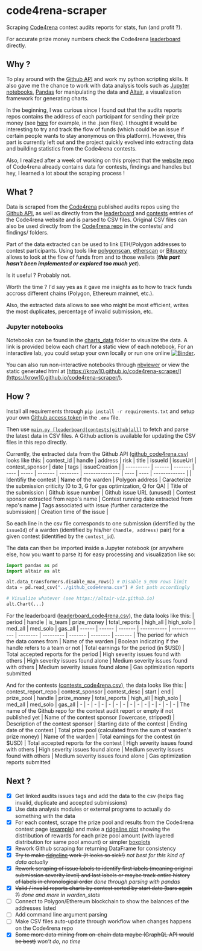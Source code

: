 # code4rena-scraper
Scraping [Code4rena](https://www.code4rena.com) contest audits reports for stats, fun (and profit ?).

For accurate prize money numbers check the Code4rena [leaderboard](https://code4rena.com/leaderboard) directly.

## Why ?

To play around with the [Github API](https://docs.github.com/en/rest) and work my python scripting skills. It also gave me the chance to work with data analysis tools such as [Jupyter notebooks](https://jupyter.org/), [Pandas](https://pandas.pydata.org/docs/index.html) for manipulating the data and [Altair](https://altair-viz.github.io/index.html), a visualization framework for generating charts.

In the beginning, I was curious since I found out that the audits reports repos contains the address of each participant for sending their prize money (see [here](https://github.com/code-423n4/2021-05-nftx-findings/tree/main/data) for example, in the .json files). I thought it would be interesting to try and track the flow of funds (which could be an issue if certain people wants to stay anonymous on this platform). However, this part is currently left out and the project quickly evolved into extracting data and building statistics from the Code4rena contests.  

Also, I realized after a week of working on this project that the [website repo](https://github.com/code-423n4/code423n4.com/tree/main/_data) of Code4rena already contains data for contests, findings and handles but hey, I learned a lot about the scraping process !

## What ?

Data is scraped from the [Code4rena](https://www.code4rena.com) published audits repos using the [Github API](https://docs.github.com/en/rest), as well as directly from the [leaderboard](https://code4rena.com/leaderboard) and [contests](https://code4rena.com/contests/) entries of the Code4rena website and is parsed to CSV files. Original CSV files can also be used directly from the [Code4rena repo](https://github.com/code-423n4/code423n4.com/tree/main/_data) in the contests/ and findings/ folders. 

Part of the data extracted can be used to link ETH/Polygon addresses to contest participants. Using tools like [polygonscan](https://polygonscan.com), [etherscan](https://etherscan.io) or [Bitquery](https://explorer.bitquery.io/) allows to look at the flow of funds from and to those wallets (***this part hasn't been implemented or explored too much yet***).

Is it useful ? Probably not.

Worth the time ? I'd say yes as it gave me insights as to how to track funds accross different chains (Polygon, Ethereum mainnet, etc.).

Also, the extracted data allows to see who might be most efficient, writes the most duplicates, percentage of invalid submission, etc. 

### Jupyter notebooks
Notebooks can be found in the [charts_data](charts_data/) folder to visualize the data. A link is provided below each chart for a static view of each notebook.
For an interactive lab, you could setup your own locally or run one online [![Binder](https://mybinder.org/badge_logo.svg)](https://mybinder.org/v2/gh/Krow10/code4rena-scraper/HEAD).

You can also run non-interactive notebooks through [nbviewer](https://nbviewer.org/github/Krow10/code4rena-scraper/tree/master/charts_data/) or view the static generated html at [https://krow10.github.io/code4rena-scraper/](https://krow10.github.io/code4rena-scraper/).

## How ?

Install all requirements through `pip install -r requirements.txt` and setup your own [Github access token](https://docs.github.com/en/authentication/keeping-your-account-and-data-secure/creating-a-personal-access-token) in the `.env` file. 

Then use [`main.py [leaderboard|contests|github|all]`](main.py) to fetch and parse the latest data in CSV files. A Github action is available for updating the CSV files in this repo directly.

Currently, the extracted data from the Github API ([github_code4rena.csv](github_code4rena.csv)) looks like this:
| contest_id | handle | address | risk | title | issueId | issueUrl | contest_sponsor | date | tags | issueCreation |
| ---------- | ------ | ------- | ---- | ----- | ------- | -------- | --------------- | ---- | ---- | ------------- |
| Identifiy the contest | Name of the warden | Polygon address | Caracterize the submission criticity (0 to 3, G for gas optimization, Q for QA) | Title of the submission | Github issue number | Github issue URL (unused) | Contest sponsor extracted from repo's name | Contest running date extracted from repo's name | Tags associated with issue (further caracterize the submission) | Creation time of the issue |

So each line in the csv file corresponds to one submission (identified by the `issueId`) of a warden (identified by his/her `(handle, address)` pair) for a given contest (identified by the `contest_id`).

The data can then be imported inside a Jupyter notebook (or anywhere else, how you want to parse it) for easy processing and visualization like so:
```python
import pandas as pd
import altair as alt

alt.data_transformers.disable_max_rows() # Disable 5_000 rows limit
data = pd.read_csv("../github_code4rena.csv") # Set path accordingly

# Visualize whatever (see https://altair-viz.github.io)
alt.Chart(...)
```

For the leaderboard ([leaderboard_code4rena.csv](leaderboard_code4rena.csv)), the data looks like this:
| period | handle | is_team | prize_money | total_reports | high_all | high_solo | med_all | med_solo | gas_all
| ------ | ------ | ------- | ----------- | ------------- | -------- | --------- | ------- | -------- | -------
| The period for which the data comes from | Name of the warden | Boolean indicating if the handle refers to a team or not | Total earnings for the period (in $USD) | Total accepted reports for the period | High severity issues found with others | High severity issues found alone | Medium severity issues found with others | Medium severity issues found alone | Gas optimization reports submitted

And for the contests ([contests_code4rena.csv](contests_cod4rena.csv)), the data looks like this:
| contest_report_repo | contest_sponsor | contest_desc | start | end | prize_pool | handle | prize_money | total_reports | high_all | high_solo | med_all | med_solo | gas_all
| - | - | - | - | - | - | - | - | - | - | - | - | - | -
| The name of the Github repo for the contest audit report or empty if not published yet | Name of the contest sponsor (lowercase, stripped) | Description of the contest sponsor | Starting date of the contest | Ending date of the contest | Total prize pool (calculated from the sum of warden's prize money) | Name of the warden | Total earnings for the contest (in $USD) | Total accepted reports for the contest | High severity issues found with others | High severity issues found alone | Medium severity issues found with others | Medium severity issues found alone | Gas optimization reports submitted

## Next ?

- [x] Get linked audits issues tags and add the data to the csv (helps flag invalid, duplicate and accepted submissions)
- [x] Use data analysis modules or external programs to actually do something with the data
- [x] For each contest, scrape the prize pool and results from the Code4rena contest page ([example](https://code4rena.com/contests/2021-02-slingshot-finance-contest)) and make a [ridgeline plot](https://altair-viz.github.io/gallery/ridgeline_plot.html) showing the distribution of rewards for each prize pool amount (with layered distribution for same pool amount) or simpler [boxplots](https://altair-viz.github.io/gallery/boxplot.html)
- [x] Rework Github scraping for returning DataFrame for consistency
- [x] ~~Try to make [ridgeline](https://altair-viz.github.io/gallery/ridgeline_plot.html) work (it looks so sick!)~~ *not best for this kind of data actually*
- [x] ~~Rework scraping of issue labels to identify first labels (meaning original submission severity level) and last labels or maybe track entire history of labels in chronological order~~ *done through parsing with pandas*
- [x] ~~Valid / invalid reports charts by contest sorted by start date (bars again ?)~~ *done and more in warden_stats*
- [ ] Connect to Polygon/Ethereum blockchain to show the balances of the addresses listed
- [ ] Add command line argument parsing
- [ ] Make CSV files auto-update through workflow when changes happens on the Code4rena repo
- [x] ~~Some more data mining from on-chain data maybe (GraphQL API would be best)~~ *won't do, no time*

